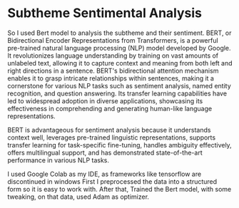 # Subtheme Sentimental Analysis
So I used Bert model to analysis the subtheme and their sentiment.
BERT, or Bidirectional Encoder Representations from Transformers, is a powerful pre-trained natural language processing (NLP) model developed by Google. It revolutionizes language understanding by training on vast amounts of unlabeled text, allowing it to capture context and meaning from both left and right directions in a sentence. BERT's bidirectional attention mechanism enables it to grasp intricate relationships within sentences, making it a cornerstone for various NLP tasks such as sentiment analysis, named entity recognition, and question answering. Its transfer learning capabilities have led to widespread adoption in diverse applications, showcasing its effectiveness in comprehending and generating human-like language representations.

BERT is advantageous for sentiment analysis because it understands context well, leverages pre-trained linguistic representations, supports transfer learning for task-specific fine-tuning, handles ambiguity effectively, offers multilingual support, and has demonstrated state-of-the-art performance in various NLP tasks.

I used Google Colab as my IDE, as frameworks like tensorflow are discontinued in windows
First I preprocessed the data into a structured form so it is easy to work with. 
After that, Trained the Bert model, with some tweaking, on that data, used Adam as optimizer.
